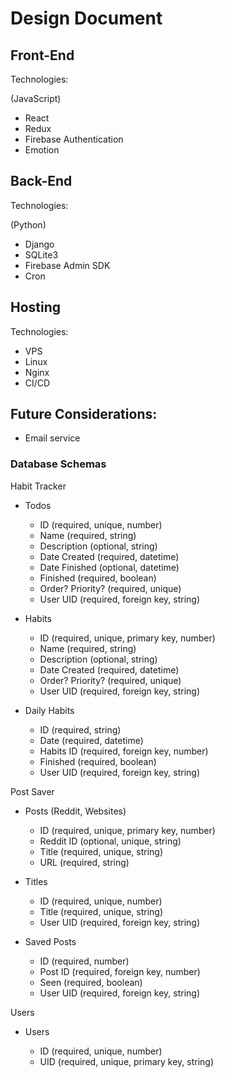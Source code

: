 # Design Document

## Front-End

Technologies:

(JavaScript)

- React
- Redux
- Firebase Authentication
- Emotion

## Back-End

Technologies:

(Python)

- Django
- SQLite3
- Firebase Admin SDK
- Cron

## Hosting

Technologies:

- VPS
- Linux
- Nginx
- CI/CD

## Future Considerations:

- Email service

### Database Schemas

Habit Tracker

- Todos

  - ID (required, unique, number)
  - Name (required, string)
  - Description (optional, string)
  - Date Created (required, datetime)
  - Date Finished (optional, datetime)
  - Finished (required, boolean)
  - Order? Priority? (required, unique)
  - User UID (required, foreign key, string)

- Habits

  - ID (required, unique, primary key, number)
  - Name (required, string)
  - Description (optional, string)
  - Date Created (required, datetime)
  - Order? Priority? (required, unique)
  - User UID (required, foreign key, string)

- Daily Habits

  - ID (required, string)
  - Date (required, datetime)
  - Habits ID (required, foreign key, number)
  - Finished (required, boolean)
  - User UID (required, foreign key, string)

Post Saver

- Posts (Reddit, Websites)

  - ID (required, unique, primary key, number)
  - Reddit ID (optional, unique, string)
  - Title (required, unique, string)
  - URL (required, string)

- Titles

  - ID (required, unique, number)
  - Title (required, unique, string)
  - User UID (required, foreign key, string)

- Saved Posts

  - ID (required, number)
  - Post ID (required, foreign key, number)
  - Seen (required, boolean)
  - User UID (required, foreign key, string)

Users

- Users

  - ID (required, unique, number)
  - UID (required, unique, primary key, string)
